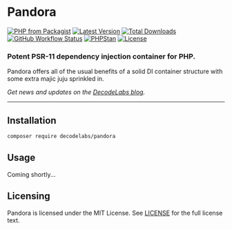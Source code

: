 # Pandora

[![PHP from Packagist](https://img.shields.io/packagist/php-v/decodelabs/pandora?style=flat)](https://packagist.org/packages/decodelabs/pandora)
[![Latest Version](https://img.shields.io/packagist/v/decodelabs/pandora.svg?style=flat)](https://packagist.org/packages/decodelabs/pandora)
[![Total Downloads](https://img.shields.io/packagist/dt/decodelabs/pandora.svg?style=flat)](https://packagist.org/packages/decodelabs/pandora)
[![GitHub Workflow Status](https://img.shields.io/github/workflow/status/decodelabs/pandora/Integrate)](https://github.com/decodelabs/pandora/actions/workflows/integrate.yml)
[![PHPStan](https://img.shields.io/badge/PHPStan-enabled-44CC11.svg?longCache=true&style=flat)](https://github.com/phpstan/phpstan)
[![License](https://img.shields.io/packagist/l/decodelabs/pandora?style=flat)](https://packagist.org/packages/decodelabs/pandora)

### Potent PSR-11 dependency injection container for PHP.

Pandora offers all of the usual benefits of a solid DI container structure with some extra majic juju sprinkled in.

_Get news and updates on the [DecodeLabs blog](https://blog.decodelabs.com)._

---


## Installation

```bash
composer require decodelabs/pandora
```

## Usage

Coming shortly...

## Licensing
Pandora is licensed under the MIT License. See [LICENSE](./LICENSE) for the full license text.
